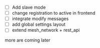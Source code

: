 - [ ] Add slave mode
- [ ] change registration to active in frontend
- [ ] integrate modify messages
- [ ] add global settings layout
- [ ] extend mesh_network + rest_api

more are coming later
